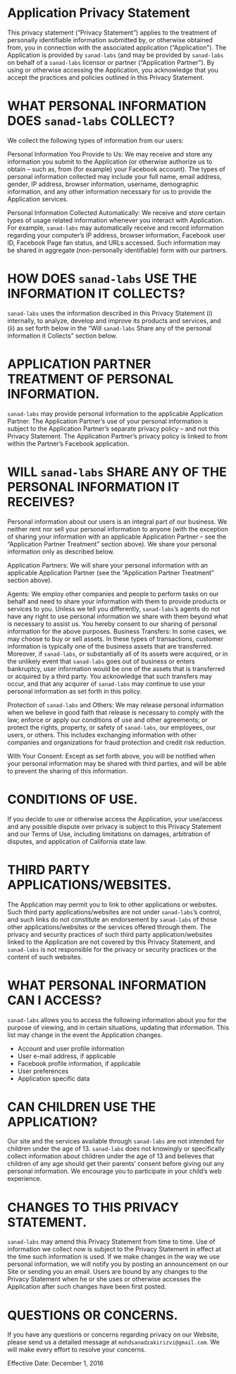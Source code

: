 Application Privacy Statement
============================== 

This privacy statement (“Privacy Statement”) applies to the treatment of personally identifiable information submitted by, or otherwise obtained from, you in connection with the associated application (“Application”). The Application is provided by `sanad-labs` (and may be provided by `sanad-labs` on behalf of a `sanad-labs` licensor or partner (“Application Partner”). By using or otherwise accessing the Application, you acknowledge that you accept the practices and policies outlined in this Privacy Statement. 

# WHAT PERSONAL INFORMATION DOES `sanad-labs` COLLECT? 

We collect the following types of information from our users: 

Personal Information You Provide to Us:
We may receive and store any information you submit to the Application (or otherwise authorize us to obtain – such as, from (for example) your Facebook account). The types of personal information collected may include your full name, email address, gender, IP address, browser information, username, demographic information, and any other information necessary for us to provide the Application services. 

Personal Information Collected Automatically:
We receive and store certain types of usage related information whenever you interact with Application. For example, `sanad-labs` may automatically receive and record information regarding your computer’s IP address, browser information, Facebook user ID, Facebook Page fan status, and URLs accessed. Such information may be shared in aggregate (non-personally identifiable) form with our partners. 

# HOW DOES `sanad-labs` USE THE INFORMATION IT COLLECTS? 

`sanad-labs` uses the information described in this Privacy Statement (i) internally, to analyze, develop and improve its products and services, and (ii) as set forth below in the “Will `sanad-labs` Share any of the personal information it Collects” section below. 

# APPLICATION PARTNER TREATMENT OF PERSONAL INFORMATION. 

`sanad-labs` may provide personal information to the applicable Application Partner. The Application Partner’s use of your personal information is subject to the Application Partner’s separate privacy policy – and not this Privacy Statement. The Application Partner’s privacy policy is linked to from within the Partner’s Facebook application. 

# WILL `sanad-labs` SHARE ANY OF THE PERSONAL INFORMATION IT RECEIVES? 

Personal information about our users is an integral part of our business. We neither rent nor sell your personal information to anyone (with the exception of sharing your information with an applicable Application Partner – see the “Application Partner Treatment” section above). We share your personal information only as described below. 

Application Partners: We will share your personal information with an applicable Application Partner (see the “Application Partner Treatment” section above). 

Agents: We employ other companies and people to perform tasks on our behalf and need to share your information with them to provide products or services to you. Unless we tell you differently, `sanad-labs`’s agents do not have any right to use personal information we share with them beyond what is necessary to assist us. You hereby consent to our sharing of personal information for the above purposes. Business Transfers: In some cases, we may choose to buy or sell assets. In these types of transactions, customer information is typically one of the business assets that are transferred. Moreover, if `sanad-labs`, or substantially all of its assets were acquired, or in the unlikely event that `sanad-labs` goes out of business or enters bankruptcy, user information would be one of the assets that is transferred or acquired by a third party. You acknowledge that such transfers may occur, and that any acquirer of `sanad-labs` may continue to use your personal information as set forth in this policy. 

Protection of `sanad-labs` and Others: We may release personal information when we believe in good faith that release is necessary to comply with the law; enforce or apply our conditions of use and other agreements; or protect the rights, property, or safety of `sanad-labs`, our employees, our users, or others. This includes exchanging information with other companies and organizations for fraud protection and credit risk reduction. 

With Your Consent: Except as set forth above, you will be notified when your personal information may be shared with third parties, and will be able to prevent the sharing of this information. 

# CONDITIONS OF USE. 

If you decide to use or otherwise access the Application, your use/access and any possible dispute over privacy is subject to this Privacy Statement and our Terms of Use, including limitations on damages, arbitration of disputes, and application of California state law. 

# THIRD PARTY APPLICATIONS/WEBSITES. 

The Application may permit you to link to other applications or websites. Such third party applications/websites are not under `sanad-labs`’s control, and such links do not constitute an endorsement by `sanad-labs` of those other applications/websites or the services offered through them. The privacy and security practices of such third party application/websites linked to the Application are not covered by this Privacy Statement, and `sanad-labs` is not responsible for the privacy or security practices or the content of such websites. 

# WHAT PERSONAL INFORMATION CAN I ACCESS? 

`sanad-labs` allows you to access the following information about you for the purpose of viewing, and in certain situations, updating that information. This list may change in the event the Application changes. 

- Account and user profile information
- User e-mail address, if applicable
- Facebook profile information, if applicable
- User preferences
- Application specific data 

# CAN CHILDREN USE THE APPLICATION? 

Our site and the services available through `sanad-labs` are not intended for children under the age of 13. `sanad-labs` does not knowingly or specifically collect information about children under the age of 13 and believes that children of any age should get their parents’ consent before giving out any personal information. We encourage you to participate in your child’s web experience. 

# CHANGES TO THIS PRIVACY STATEMENT. 

`sanad-labs` may amend this Privacy Statement from time to time. Use of information we collect now is subject to the Privacy Statement in effect at the time such information is used. If we make changes in the way we use personal information, we will notify you by posting an announcement on our Site or sending you an email. Users are bound by any changes to the Privacy Statement when he or she uses or otherwise accesses the Application after such changes have been first posted. 

# QUESTIONS OR CONCERNS. 

If you have any questions or concerns regarding privacy on our Website, please send us a detailed message at `mohdsanadzakirizvi@gmail.com`. We will make every effort to resolve your concerns. 

Effective Date: December 1, 2016